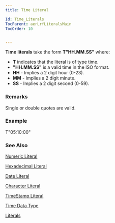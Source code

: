 ```yaml
---
title: Time Literal

Id: Time_Literals
TocParent: aerLrfLiteralsMain
TocOrder: 10


---
```


**Time** **literals** take the form **T"HH.MM.SS"** where: 

- **T** indicates that the literal is of type time.
- **"HH.MM.SS"** is a valid time in the ISO format.
- **HH** - Implies a 2 digit hour (0-23).
- **MM** - Implies a 2 digit minute.
- **SS** - Implies a 2 digit second (0-59).

### Remarks
Single or double quotes are valid. 

### Example
T"05:10:00" 

### See Also
[Numeric Literal](Numeric_Literal.html)

[Hexadecimal Literal](Hexadecimal_Literal.html)

[Date Literal](Date_Literals.html)

[Character Literal](Character_Literal.html)

[TimeStamp Literal](Timestamp_Literals.html)

[Time Data Type](Time_Data_Type.html)

[Literals](ecrLrfLiteralsMain.html) 
